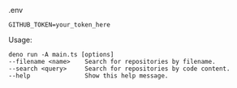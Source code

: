 .env

```shell
GITHUB_TOKEN=your_token_here
```

Usage:

```shell
deno run -A main.ts [options]
--filename <name>    Search for repositories by filename.
--search <query>     Search for repositories by code content.
--help               Show this help message.
```
